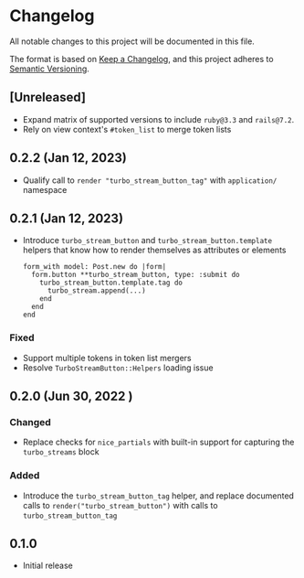 # Changelog

All notable changes to this project will be documented in this file.

The format is based on [Keep a Changelog](https://keepachangelog.com/en/1.0.0/),
and this project adheres to [Semantic Versioning](https://semver.org/spec/v2.0.0.html).

## [Unreleased]

- Expand matrix of supported versions to include `ruby@3.3` and `rails@7.2`.
- Rely on view context's `#token_list` to merge token lists

## 0.2.2 (Jan 12, 2023)

- Qualify call to `render "turbo_stream_button_tag"` with `application/`
  namespace

## 0.2.1 (Jan 12, 2023)

- Introduce `turbo_stream_button` and `turbo_stream_button.template` helpers
  that know how to render themselves as attributes or elements

      form_with model: Post.new do |form|
        form.button **turbo_stream_button, type: :submit do
          turbo_stream_button.template.tag do
            turbo_stream.append(...)
          end
        end
      end

### Fixed

- Support multiple tokens in token list mergers
- Resolve `TurboStreamButton::Helpers` loading issue

## 0.2.0 (Jun 30, 2022 )

### Changed

- Replace checks for `nice_partials` with built-in support for capturing the
  `turbo_streams` block

### Added

- Introduce the `turbo_stream_button_tag` helper, and replace documented calls
  to `render("turbo_stream_button")` with calls to `turbo_stream_button_tag`

## 0.1.0

- Initial release
